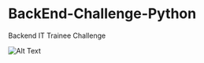 # BackEnd-Challenge-Python
Backend IT Trainee Challenge

![Alt Text](https://github.com/RobinKim-SWEngineer/Images-for-document/blob/master/BackEndCodeChallenge_Python.gif)
